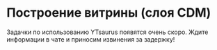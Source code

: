 # Построение витрины (слоя CDM)

Задачки по использованию YTsaurus появятся очень скоро. Ждите информации в чате и приносим извинения за задержку!